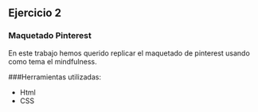 ## Ejercicio 2
### Maquetado Pinterest
En este trabajo hemos querido replicar el maquetado de pinterest usando como tema el mindfulness.

###Herramientas utilizadas:
- Html
- CSS
